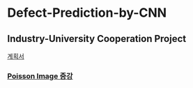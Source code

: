 # Defect-Prediction-by-CNN
## Industry-University Cooperation Project
[계획서](https://github.com/Chihiro0623/Defect-Prediction-by-CNN/blob/main/%EA%B2%B0%ED%95%A8%EC%98%88%EC%B8%A1(%EC%97%B0%EA%B5%AC%EA%B3%84%ED%9A%8D%EC%84%9C).pdf)
### [Poisson Image 증강](https://github.com/Chihiro0623/Defect-Prediction-by-CNN/tree/main/poisson-image-editing-master)
